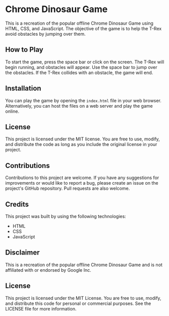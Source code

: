 # Chrome Dinosaur Game

This is a recreation of the popular offline Chrome Dinosaur Game using HTML, CSS, and JavaScript. The objective of the game is to help the T-Rex avoid obstacles by jumping over them.

## How to Play

To start the game, press the space bar or click on the screen. The T-Rex will begin running, and obstacles will appear. Use the space bar to jump over the obstacles. If the T-Rex collides with an obstacle, the game will end.

## Installation

You can play the game by opening the `index.html` file in your web browser. Alternatively, you can host the files on a web server and play the game online.

## License

This project is licensed under the MIT license. You are free to use, modify, and distribute the code as long as you include the original license in your project.

## Contributions

Contributions to this project are welcome. If you have any suggestions for improvements or would like to report a bug, please create an issue on the project's GitHub repository. Pull requests are also welcome.

## Credits

This project was built by using the following technologies:

- HTML
- CSS
- JavaScript

## Disclaimer

This is a recreation of the popular offline Chrome Dinosaur Game and is not affiliated with or endorsed by Google Inc.
## License
This project is licensed under the MIT License. You are free to use, modify, and distribute this code for personal or commercial purposes. See the LICENSE file for more information.
